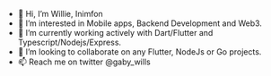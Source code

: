 - 👋 Hi, I’m Willie, Inimfon
- 👀 I’m interested in Mobile apps, Backend Development and Web3.
- 🌱 I’m currently working actively with Dart/Flutter and Typescript/Nodejs/Express.
- 💞️ I’m looking to collaborate on any Flutter, NodeJs or Go projects.
- 📫 Reach me on twitter @gaby_wills

<!---
proGabby/proGabby is a ✨ special ✨ repository because its `README.md` (this file) appears on your GitHub profile.
You can click the Preview link to take a look at your changes.
--->
